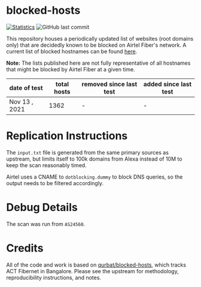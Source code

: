# blocked-hosts
[![Statistics](https://img.shields.io/badge/sites-4,281-brightgreen)](https://github.com/captn3m0/blocked-hosts)
![GitHub last commit](https://img.shields.io/github/last-commit/captn3m0/blocked-hosts?color=blue)

This repository houses a periodically updated list of websites (root domains only) that are decidedly known to be blocked on Airtel Fiber's network. A current list of blocked hostnames can be found [here](https://github.com/captn3m0/blocked-hosts/blob/main/airtel-fiber-blocked-hosts.txt).

**Note:** The lists published here are not fully representative of all hostnames that might be blocked by Airtel Fiber at a given time.

| date of test   | total hosts  | removed since last test    | added since last test            |
|----------------|--------------|----------------------------|----------------------------------|
| Nov 13 , 2021  | 1362         | -                          | -                                |

# Replication Instructions

The `input.txt` file is generated from the same primary sources as upstream, but limits itself to 100k domains from Alexa instead of 10M to keep the scan reasonably timed.

Airtel uses a CNAME to `dotblocking.dummy` to block DNS queries, so the output needs to be filtered accordingly.

# Debug Details

The scan was run from `AS24560`.

# Credits

All of the code and work is based on [qurbat/blocked-hosts](https://github.com/qurbat/blocked-hosts/), which tracks ACT Fibernet in Bangalore. Please see the upstream for methodology, reproducibility instructions, and notes.